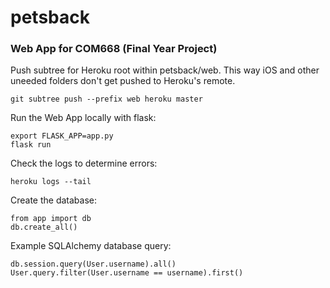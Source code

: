 # petsback

### Web App for COM668 (Final Year Project)

Push subtree for Heroku root within petsback/web. This way iOS and other uneeded folders don't get pushed to Heroku's remote.
```
git subtree push --prefix web heroku master
```

Run the Web App locally with flask:
```
export FLASK_APP=app.py
flask run
```

Check the logs to determine errors:
```
heroku logs --tail
```

Create the database:
```
from app import db
db.create_all()
```

Example SQLAlchemy database query:
```
db.session.query(User.username).all()
User.query.filter(User.username == username).first()
```
